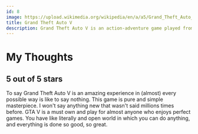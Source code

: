 ```yaml
---
id: 8
image: https://upload.wikimedia.org/wikipedia/en/a/a5/Grand_Theft_Auto_V.png
title: Grand Theft Auto V
description: Grand Theft Auto V is an action-adventure game played from either a third-person or first-person perspective. Players complete missions—linear scenarios with set objectives—to progress through the story. Outside of the missions, players may freely roam the open world. Composed of the San Andreas open countryside area, including the fictional Blaine County, and the fictional city of Los Santos, the world is much larger in area than earlier entries in the series. It may be fully explored after the game's beginning without restriction, although story progress unlocks more gameplay content.
---
```

# My Thoughts
## 5 out of 5 stars
To say Grand Theft Auto V is an amazing experience in (almost) every possible way is like to say nothing. This game is pure and simple masterpiece. I won't say anything new that wasn't said millions times before. GTA V is a must own and play for almost anyone who enjoys perfect games. You have like literally and open world in which you can do anything, and everything is done so good, so great. 